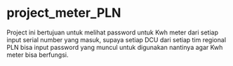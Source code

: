 # project_meter_PLN
Project ini bertujuan untuk melihat password untuk Kwh meter dari setiap input serial number yang masuk, supaya setiap DCU dari setiap tim regional PLN bisa input password yang muncul untuk digunakan nantinya agar Kwh meter bisa berfungsi.

